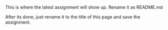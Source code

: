 This is where the latest assignment will show up. Rename it as README.md

After its done, just rename it to the title of this page and save the assignment.
